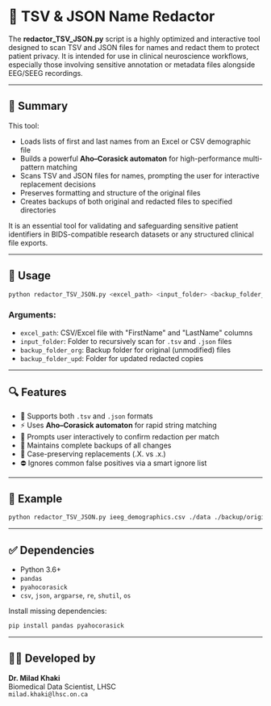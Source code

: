 
# 🧾 TSV & JSON Name Redactor

The **redactor_TSV_JSON.py** script is a highly optimized and interactive tool designed to scan TSV and JSON files for names and redact them to protect patient privacy. It is intended for use in clinical neuroscience workflows, especially those involving sensitive annotation or metadata files alongside EEG/SEEG recordings.

---

## 📌 Summary

This tool:
- Loads lists of first and last names from an Excel or CSV demographic file
- Builds a powerful **Aho–Corasick automaton** for high-performance multi-pattern matching
- Scans TSV and JSON files for names, prompting the user for interactive replacement decisions
- Preserves formatting and structure of the original files
- Creates backups of both original and redacted files to specified directories

It is an essential tool for validating and safeguarding sensitive patient identifiers in BIDS-compatible research datasets or any structured clinical file exports.

---

## 🚀 Usage

```bash
python redactor_TSV_JSON.py <excel_path> <input_folder> <backup_folder_org> <backup_folder_upd>
```

### Arguments:
- `excel_path`: CSV/Excel file with "FirstName" and "LastName" columns
- `input_folder`: Folder to recursively scan for `.tsv` and `.json` files
- `backup_folder_org`: Backup folder for original (unmodified) files
- `backup_folder_upd`: Folder for updated redacted copies

---

## 🔍 Features

- 🔁 Supports both `.tsv` and `.json` formats  
- ⚡ Uses **Aho–Corasick automaton** for rapid string matching  
- 👤 Prompts user interactively to confirm redaction per match  
- 💾 Maintains complete backups of all changes  
- 🧠 Case-preserving replacements (.X. vs .x.)  
- ⛔ Ignores common false positives via a smart ignore list

---

## 🧪 Example

```bash
python redactor_TSV_JSON.py ieeg_demographics.csv ./data ./backup/original ./backup/updated
```

---

## ✅ Dependencies

- Python 3.6+
- `pandas`
- `pyahocorasick`
- `csv`, `json`, `argparse`, `re`, `shutil`, `os`

Install missing dependencies:

```bash
pip install pandas pyahocorasick
```

---

## 👨‍⚕️ Developed by  
**Dr. Milad Khaki**  
Biomedical Data Scientist, LHSC  
`milad.khaki@lhsc.on.ca`
